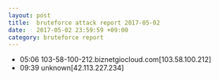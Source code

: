 ```yaml
---
layout: post
title:  bruteforce attack report 2017-05-02
date:   2017-05-02 23:59:59 +09:00
category: bruteforce report
---
```


* 05:06 103-58-100-212.biznetgiocloud.com[103.58.100.212]
* 09:39 unknown[42.113.227.234]
